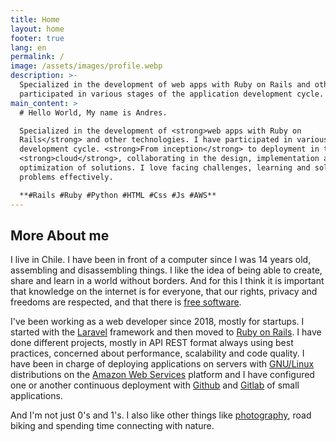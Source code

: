 ```yaml
---
title: Home
layout: home
footer: true
lang: en
permalink: /
image: /assets/images/profile.webp
description: >-
  Specialized in the development of web apps with Ruby on Rails and others technologies. I have
  participated in various stages of the application development cycle.
main_content: >
  # Hello World, My name is Andres.

  Specialized in the development of <strong>web apps with Ruby on
  Rails</strong> and other technologies. I have participated in various stages of the application
  development cycle. <strong>From inception</strong> to deployment in the
  <strong>cloud</strong>, collaborating in the design, implementation and
  optimization of solutions. I love facing challenges, learning and solving
  problems effectively.

  **#Rails #Ruby #Python #HTML #Css #Js #AWS**
---
```

## More About me

I live in Chile. I have been in front of a computer since I was 14 years old, assembling and disassembling things. I like the idea of being able to create, share and learn in a world without borders. And for this I think it is important that knowledge on the internet is for everyone, that our rights, privacy and freedoms are respected, and that there is <a target="_blank" href="https://www.fsf.org/" >free software</a>.

I've been working as a web developer since 2018, mostly for startups. I started with the <a target="_blank" href="https://laravel.com/" >Laravel</a> framework and then moved to <a target="_blank" href="https://rubyonrails.org/">Ruby on Rails</a>. I have done different projects, mostly in API REST format always using best practices, concerned about performance, scalability and code quality. I have been in charge of deploying applications on servers with <a target="_blank" href="https://es.wikipedia.org/wiki/GNU/Linux">GNU/Linux</a> distributions on the <a target="_blank" href="https://aws.amazon.com">Amazon Web Services</a> platform and I have configured one or another continuous deployment with <a target="_blank" href="https://github.com">Github</a> and <a target="_blank" href="https://gitlab.com">Gitlab</a> of small applications.

And I'm not just 0's and 1's. I also like other things like <a href="https://pixelfed.cl/i/portfolio/achacon">photography</a>, road biking and spending time connecting with nature.
